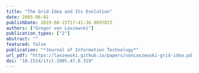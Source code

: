 ```yaml
---
title: "The Grid-Idea and Its Evolution"
date: 2005-06-01
publishDate: 2019-08-15T17:41:36.969787Z
authors: ["Gregor von Laszewski"]
publication_types: ["2"]
abstract: ""
featured: false
publication: "*Journal of Information Technology*"
url_pdf: "https://laszewski.github.io/papers/vonLaszewski-grid-idea.pdf"
doi: "10.1524/itit.2005.47.6.319"
---
```


